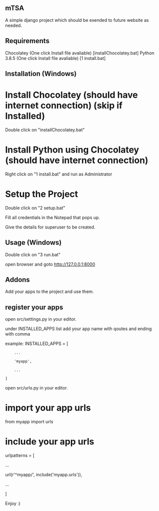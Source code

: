 ## mTSA
A simple django project which should be exended to future website as needed.

## Requirements
Chocolatey (One click Install file avaliable) [installChocolatey.bat]
Python 3.8.5 (One click Install file avaliable) [1 install.bat]

## Installation (Windows)
# Install Chocolatey (should have internet connection) (skip if Installed)
Double click on "installChocolatey.bat"

# Install Python using Chocolatey (should have internet connection)
Right click on "1 install.bat" and run as Administrator

# Setup the Project
Double click on "2 setup.bat"

Fill all credentials in the Notepad that pops up.

Give the details for superuser to be created.

## Usage (Windows)
Double click on "3 run.bat"

open browser and goto http://127.0.0.1:8000

## Addons
Add your apps to the project and use them.

## register your apps
open src/settings.py in your editor.

under INSTALLED_APPS list add your app name with qoutes and ending with comma

example:
    INSTALLED_APPS = [
    
        ...
        
        'myapp',
        
        ...
        
    ]

open src/urls.py in your editor.

# import your app urls
from myapp import urls

# include your app urls
urlpatterns = [

...

url(r'^myapp/', include('myapp.urls')),

...

]

Enjoy :)

